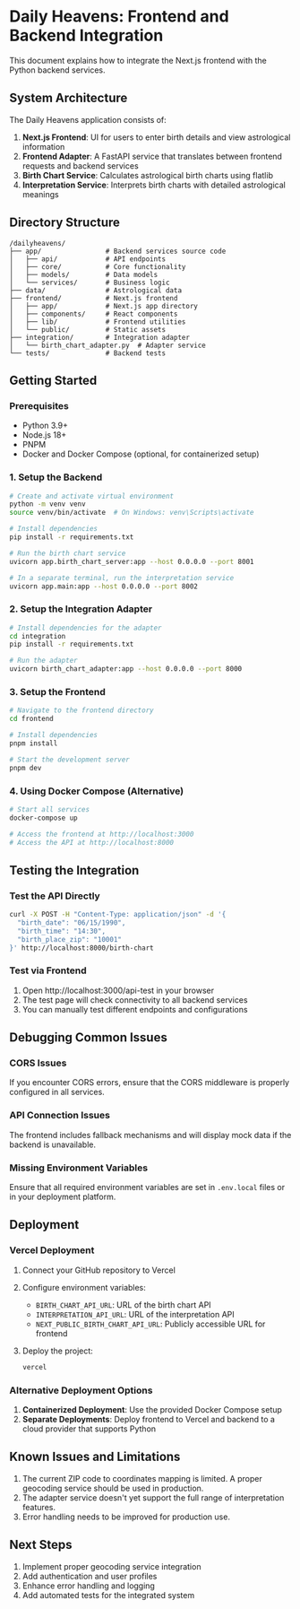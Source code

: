 # Daily Heavens: Frontend and Backend Integration

This document explains how to integrate the Next.js frontend with the Python backend services.

## System Architecture

The Daily Heavens application consists of:

1. **Next.js Frontend**: UI for users to enter birth details and view astrological information
2. **Frontend Adapter**: A FastAPI service that translates between frontend requests and backend services
3. **Birth Chart Service**: Calculates astrological birth charts using flatlib
4. **Interpretation Service**: Interprets birth charts with detailed astrological meanings

## Directory Structure

```
/dailyheavens/
├── app/                # Backend services source code
│   ├── api/            # API endpoints
│   ├── core/           # Core functionality
│   ├── models/         # Data models
│   └── services/       # Business logic
├── data/               # Astrological data
├── frontend/           # Next.js frontend
│   ├── app/            # Next.js app directory
│   ├── components/     # React components
│   ├── lib/            # Frontend utilities
│   └── public/         # Static assets
├── integration/        # Integration adapter
│   └── birth_chart_adapter.py  # Adapter service
└── tests/              # Backend tests
```

## Getting Started

### Prerequisites

- Python 3.9+
- Node.js 18+
- PNPM
- Docker and Docker Compose (optional, for containerized setup)

### 1. Setup the Backend

```bash
# Create and activate virtual environment
python -m venv venv
source venv/bin/activate  # On Windows: venv\Scripts\activate

# Install dependencies
pip install -r requirements.txt

# Run the birth chart service
uvicorn app.birth_chart_server:app --host 0.0.0.0 --port 8001

# In a separate terminal, run the interpretation service
uvicorn app.main:app --host 0.0.0.0 --port 8002
```

### 2. Setup the Integration Adapter

```bash
# Install dependencies for the adapter
cd integration
pip install -r requirements.txt

# Run the adapter
uvicorn birth_chart_adapter:app --host 0.0.0.0 --port 8000
```

### 3. Setup the Frontend

```bash
# Navigate to the frontend directory
cd frontend

# Install dependencies
pnpm install

# Start the development server
pnpm dev
```

### 4. Using Docker Compose (Alternative)

```bash
# Start all services
docker-compose up

# Access the frontend at http://localhost:3000
# Access the API at http://localhost:8000
```

## Testing the Integration

### Test the API Directly

```bash
curl -X POST -H "Content-Type: application/json" -d '{
  "birth_date": "06/15/1990",
  "birth_time": "14:30",
  "birth_place_zip": "10001"
}' http://localhost:8000/birth-chart
```

### Test via Frontend

1. Open http://localhost:3000/api-test in your browser
2. The test page will check connectivity to all backend services
3. You can manually test different endpoints and configurations

## Debugging Common Issues

### CORS Issues

If you encounter CORS errors, ensure that the CORS middleware is properly configured in all services.

### API Connection Issues

The frontend includes fallback mechanisms and will display mock data if the backend is unavailable.

### Missing Environment Variables

Ensure that all required environment variables are set in `.env.local` files or in your deployment platform.

## Deployment

### Vercel Deployment

1. Connect your GitHub repository to Vercel
2. Configure environment variables:
   - `BIRTH_CHART_API_URL`: URL of the birth chart API
   - `INTERPRETATION_API_URL`: URL of the interpretation API
   - `NEXT_PUBLIC_BIRTH_CHART_API_URL`: Publicly accessible URL for frontend

3. Deploy the project:
   ```bash
   vercel
   ```

### Alternative Deployment Options

1. **Containerized Deployment**: Use the provided Docker Compose setup
2. **Separate Deployments**: Deploy frontend to Vercel and backend to a cloud provider that supports Python

## Known Issues and Limitations

1. The current ZIP code to coordinates mapping is limited. A proper geocoding service should be used in production.
2. The adapter service doesn't yet support the full range of interpretation features.
3. Error handling needs to be improved for production use.

## Next Steps

1. Implement proper geocoding service integration
2. Add authentication and user profiles
3. Enhance error handling and logging
4. Add automated tests for the integrated system 